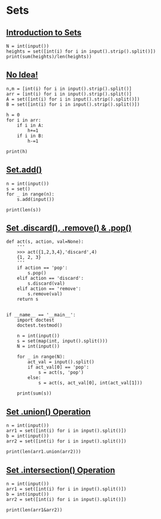 # Sets

## [Introduction to Sets](https://www.hackerrank.com/challenges/py-introduction-to-sets)

```
N = int(input())
heights = set([int(i) for i in input().strip().split()])
print(sum(heights)/len(heights))
```

## [No Idea!](https://www.hackerrank.com/challenges/no-idea)

```
n,m = [int(i) for i in input().strip().split()]
arr = [int(i) for i in input().strip().split()]
A = set([int(i) for i in input().strip().split()])
B = set([int(i) for i in input().strip().split()])

h = 0    
for i in arr:
    if i in A:
        h+=1
    if i in B:
        h-=1

print(h)
```

## [Set.add()](https://www.hackerrank.com/challenges/py-set-add)

```
n = int(input())
s = set()
for _ in range(n):
    s.add(input())

print(len(s))
```

## [Set .discard(), .remove() & .pop()](https://www.hackerrank.com/challenges/py-set-discard-remove-pop)

```
def act(s, action, val=None):
    '''
    >>> act({1,2,3,4},'discard',4)
    {1, 2, 3}
    '''
    if action == 'pop':
        s.pop()
    elif action == 'discard':
        s.discard(val)
    elif action == 'remove':
        s.remove(val)
    return s


if __name__ == '__main__':
    import doctest
    doctest.testmod()

    n = int(input())
    s = set(map(int, input().split()))
    N = int(input())

    for _ in range(N):
        act_val = input().split()
        if act_val[0] == 'pop':
            s = act(s, 'pop')
        else:
            s = act(s, act_val[0], int(act_val[1]))

    print(sum(s))
```

## [Set .union() Operation](https://www.hackerrank.com/challenges/py-set-union)

```
n = int(input())
arr1 = set([int(i) for i in input().split()])
b = int(input())
arr2 = set([int(i) for i in input().split()])

print(len(arr1.union(arr2)))
```

## [Set .intersection() Operation](https://www.hackerrank.com/challenges/py-set-intersection-operation)

```
n = int(input())
arr1 = set([int(i) for i in input().split()])
b = int(input())
arr2 = set([int(i) for i in input().split()])

print(len(arr1&arr2))
```

